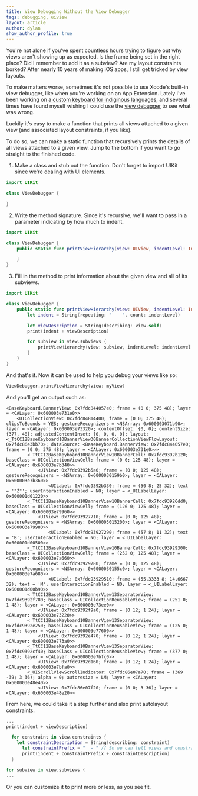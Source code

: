 ```yaml
---
title: View Debugging Without the View Debugger
tags: debugging, uiview
layout: article
author: dylan
show_author_profile: true
---
```


You're not alone if you've spent countless hours trying to figure out why views aren't showing up as expected. Is the frame being set in the right place? Did I remember to add it as a subview? Are my layout constraints borked? After nearly 10 years of making iOS apps, I still get tricked by view layouts.

To make matters worse, sometimes it's not possible to use Xcode's built-in view debugger, like when you're working on an App Extension. Lately I've been working on [a custom keyboard for indiginous languages](), and several times have found myself wishing I could use the [view debugger](https://developer.apple.com/library/archive/documentation/ToolsLanguages/Conceptual/Xcode_Overview/ExaminingtheViewHierarchy.html) to see what was wrong.

Luckily it's easy to make a function that prints all views attached to a given view (and associated layout constraints, if you like).

To do so, we can make a static function that recursively prints the details of all views attached to a given view. Jump to the bottom if you want to go straight to the finished code.

1. Make a class and stub out the function. Don't forget to import UIKit since we're dealing with UI elements.

```swift
import UIKit

class ViewDebugger {

}
```



2. Write the method signature. Since it's recursive, we'll want to pass in a parameter indicating by how much to indent.

```swift
import UIKit

class ViewDebugger {
    public static func printViewHierarchy(view: UIView, indentLevel: Int = 0) {

    }
}
```

3. Fill in the method to print information about the given view and all of its subviews.

```swift
import UIKit

class ViewDebugger {
    public static func printViewHierarchy(view: UIView, indentLevel: Int = 0) {
        let indent = String(repeating: "    ", count: indentLevel)

        let viewDescription = String(describing: view.self)
        print(indent + viewDescription)

        for subview in view.subviews {
            printViewHierarchy(view: subview, indentLevel: indentLevel + 1)
        }
    }
}
```

And that's it. Now it can be used to help you debug your views like so:

```swift
ViewDebugger.printViewHierarchy(view: myView)
```

And you'll get an output such as:

```
<BaseKeyboard.BannerView: 0x7fdc844057e0; frame = (0 0; 375 48); layer = <CALayer: 0x600003e731e0>>
    <UICollectionView: 0x7fdc84814400; frame = (0 0; 375 48); clipsToBounds = YES; gestureRecognizers = <NSArray: 0x600003071b90>; layer = <CALayer: 0x600003e73320>; contentOffset: {0, 0}; contentSize: {377, 48}; adjustedContentInset: {0, 0, 0, 0}; layout: <_TtCC12BaseKeyboard10BannerView30BannerCollectionViewFlowLayout: 0x7fdc86e3bb70>; dataSource: <BaseKeyboard.BannerView: 0x7fdc844057e0; frame = (0 0; 375 48); layer = <CALayer: 0x600003e731e0>>>
        <_TtCC12BaseKeyboard10BannerView10BannerCell: 0x7fdc9392b120; baseClass = UICollectionViewCell; frame = (0 0; 125 48); layer = <CALayer: 0x600003e7b340>>
            <UIView: 0x7fdc9392b5a0; frame = (0 0; 125 48); gestureRecognizers = <NSArray: 0x6000030159b0>; layer = <CALayer: 0x600003e7b360>>
                <UILabel: 0x7fdc9392b330; frame = (50 8; 25 32); text = '"Ž"'; userInteractionEnabled = NO; layer = <_UILabelLayer: 0x600001d01220>>
        <_TtCC12BaseKeyboard10BannerView10BannerCell: 0x7fdc93926dd0; baseClass = UICollectionViewCell; frame = (126 0; 125 48); layer = <CALayer: 0x600003e79960>>
            <UIView: 0x7fdc93927710; frame = (0 0; 125 48); gestureRecognizers = <NSArray: 0x600003015200>; layer = <CALayer: 0x600003e79980>>
                <UILabel: 0x7fdc93927290; frame = (57 8; 11 32); text = 'B'; userInteractionEnabled = NO; layer = <_UILabelLayer: 0x600001d00500>>
        <_TtCC12BaseKeyboard10BannerView10BannerCell: 0x7fdc93929300; baseClass = UICollectionViewCell; frame = (252 0; 125 48); layer = <CALayer: 0x600003e7a660>>
            <UIView: 0x7fdc93929780; frame = (0 0; 125 48); gestureRecognizers = <NSArray: 0x6000030155c0>; layer = <CALayer: 0x600003e7a680>>
                <UILabel: 0x7fdc93929510; frame = (55.3333 8; 14.6667 32); text = 'M'; userInteractionEnabled = NO; layer = <_UILabelLayer: 0x600001d00b90>>
        <_TtCC12BaseKeyboard10BannerView13SeparatorView: 0x7fdc9392f780; baseClass = UICollectionReusableView; frame = (251 0; 1 48); layer = <CALayer: 0x600003e73ee0>>
            <UIView: 0x7fdc9392f9a0; frame = (0 12; 1 24); layer = <CALayer: 0x600003e73220>>
        <_TtCC12BaseKeyboard10BannerView13SeparatorView: 0x7fdc9392e250; baseClass = UICollectionReusableView; frame = (125 0; 1 48); layer = <CALayer: 0x600003e77600>>
            <UIView: 0x7fdc9392e470; frame = (0 12; 1 24); layer = <CALayer: 0x600003e773a0>>
        <_TtCC12BaseKeyboard10BannerView13SeparatorView: 0x7fdc9392cf40; baseClass = UICollectionReusableView; frame = (377 0; 1 48); layer = <CALayer: 0x600003e7bfc0>>
            <UIView: 0x7fdc9392d160; frame = (0 12; 1 24); layer = <CALayer: 0x600003e7bfa0>>
        <_UIScrollViewScrollIndicator: 0x7fdc86e07a70; frame = (369 -39; 3 36); alpha = 0; autoresize = LM; layer = <CALayer: 0x600003e48e40>>
            <UIView: 0x7fdc86e07f20; frame = (0 0; 3 36); layer = <CALayer: 0x600003e48e20>>
```

From here, we could take it a step further and also print autolayout constraints.

```swift 
... 
print(indent + viewDescription)

  for constraint in view.constraints {
    let constraintDescription = String(describing: constraint)
      let constraintPrefix = "  - " // So we can tell views and constraints apart
      print(indent + constraintPrefix + constraintDescription)
  }

for subview in view.subviews {
...
```

Or you can customize it to print more or less, as you see fit.
